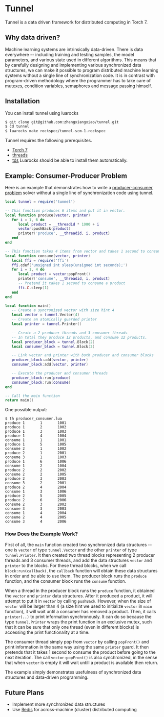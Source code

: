 # Tunnel

Tunnel is a data driven framework for distributed computing in Torch 7.

## Why data driven?

Machine learning systems are intrinsically data-driven. There is data everywhere -- including training and testing samples, the model parameters, and various state used in different algorithms. This means that by carefully designing and implementing various synchronized data structures, we can make it possible to program distributed machine learning systems without a single line of synchronization code. It is in contrast with program-driven methodology where the programmer has to take care of mutexes, condition variables, semaphores and message passing himself.

## Installation

You can install tunnel using luarocks
```bash
$ git clone git@github.com:zhangxiangxiao/tunnel.git
$ cd tunnel
$ luarocks make rockspec/tunnel-scm-1.rockspec
```

Tunnel requires the following prerequisites.
* [Torch 7](https://github.com/torch/torch7)
* [threads](https://github.com/torch/threads)
* [tds](https://github.com/torch/tds)
Luarocks should be able to install them automatically.

## Example: Consumer-Producer Problem

Here is an example that demonstrates how to write a [producer-consumer problem](https://en.wikipedia.org/wiki/Producer%E2%80%93consumer_problem) solver without a single line of synchronization code using tunnel.
```lua
local tunnel = require('tunnel')

-- This function produces 6 items and put it in vector.
local function produce(vector, printer)
   for i = 1, 6 do
      local product = __threadid * 1000 + i
      vector:pushBack(product)
      printer('produce', __threadid, i, product)
   end
end

-- This function takes 4 items from vector and takes 1 second to consume each.
local function consume(vector, printer)
   local ffi = require('ffi')
   ffi.cdef('unsigned int sleep(unsigned int seconds);')
   for i = 1, 4 do
      local product = vector:popFront()
      printer('consume', __threadid, i, product)
      -- Pretend it takes 1 second to consume a product
      ffi.C.sleep(1)
   end
end

local function main()
   -- Create a syncronized vector with size hint 4
   local vector = tunnel.Vector(4)
   -- Create an atomically guarded printer
   local printer = tunnel.Printer()

   -- Create a 2 producer threads and 3 consumer threads
   -- In total they produce 12 products, and consume 12 products.
   local producer_block = tunnel.Block(2)
   local consumer_block = tunnel.Block(3)

   -- Link vector and printer with both producer and consumer blocks
   producer_block:add(vector, printer)
   consumer_block:add(vector, printer)

   -- Execute the producer and consumer threads
   producer_block:run(produce)
   consumer_block:run(consume)
end

-- Call the main function
return main()
```

One possible output:
```
$ th producer_consumer.lua
produce 1       1       1001
produce 1       2       1002
produce 1       3       1003
produce 1       4       1004
consume 1       1       1001
produce 1       5       1005
consume 2       1       1002
produce 2       1       2001
consume 3       1       1003
produce 1       6       1006
consume 1       2       1004
produce 2       2       2002
consume 2       2       1005
produce 2       3       2003
consume 3       2       2001
produce 2       4       2004
consume 1       3       1006
produce 2       5       2005
produce 2       6       2006
consume 2       3       2002
consume 3       3       2003
consume 1       4       2004
consume 2       4       2005
consume 3       4       2006
```

### How Does the Example Work?

First of all, the `main` function created two synchronized data structures -- one is `vector` of type `tunnel.Vector` and the other `printer` of type `tunnel.Printer`. It then created two thread blocks representing 2 producer threads and 3 consumer threads, and add the data structures `vector` and `printer` to the blocks. For these thread blocks, when we call `block:run(callback)`, the `callback` function will obtain these data structures in order and be able to use them. The producer block runs the `produce` function, and the consumer block runs the `consume` function.

When a thread in the producer block runs the `produce` function, it obtained the `vector` and `printer` data structures. After it produced a product, it will attempt to put it in `vector` by calling `pushBack`. However, when the size of `vector` will be larger than 4 (a size hint we used to initialize `vector` in `main` function), it will wait until a consumer has removed a product. Then, it calls `printer(..)` to print information synchronously. It can do so because the type `tunnel.Printer` wraps the print function in an exclusive mutex, such that it can be sure that only one thread (even in different blocks) is accessing the print functionality at a time.

The consumer thread simply pop from `vector` by calling `popFront()` and print information in the same way using the same `printer` guard. It then pretends that it takes 1 second to consume the product before going to the next iteration. The call `vector:popFront()` is also synchronized, in the sense that when `vector` is empty it will wait untill a product is available then return.

The example simply demonstrates usefulness of synchronized data structures and data-driven programming.

## Future Plans

* Implement more synchronized data structures
* Use [Redis](http://redis.io/) for across-machine (cluster) distributed computing
